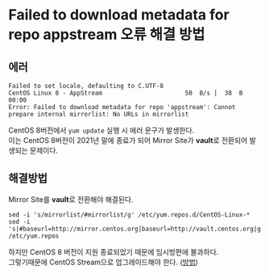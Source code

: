 # Failed to download metadata for repo appstream 오류 해결 방법

## 에러

```
Failed to set locale, defaulting to C.UTF-8
CentOS Linux 8 - AppStream                       50  B/s |  38  B     00:00    
Error: Failed to download metadata for repo 'appstream': Cannot prepare internal mirrorlist: No URLs in mirrorlist
```

CentOS 8버전에서 `yum update` 실행 시 에러 문구가 발생한다. <br/>
이는 CentOS 8버전이 2021년 말에 종료가 되어 Mirror Site가 **vault**로 전환되어 발생되는 문제이다.

## 해결방법

Mirror Site를 **vault**로 전환해야 해결된다.

```
sed -i 's/mirrorlist/#mirrorlist/g' /etc/yum.repos.d/CentOS-Linux-*
sed -i 's|#baseurl=http://mirror.centos.org|baseurl=http://vault.centos.org|g' /etc/yum.repos
```

하지만 CentOS 8 버전이 지원 종료되었기 때문에 임시방편에 불과하다. <br/>
그렇기때문에 CentOS Stream으로 업그레이드해야 한다. ([방법](./to_centos_stream_from_centos8.md))

